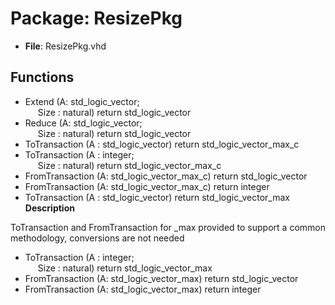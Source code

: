 # Package: ResizePkg

- **File**: ResizePkg.vhd
## Functions
- Extend <font id="function_arguments">(A: std_logic_vector;<br><span style="padding-left:20px"> Size : natural) </font> <font id="function_return">return std_logic_vector </font>
- Reduce <font id="function_arguments">(A: std_logic_vector;<br><span style="padding-left:20px"> Size : natural) </font> <font id="function_return">return std_logic_vector </font>
- ToTransaction <font id="function_arguments">(A : std_logic_vector) </font> <font id="function_return">return std_logic_vector_max_c </font>
- ToTransaction <font id="function_arguments">(A : integer;<br><span style="padding-left:20px"> Size : natural) </font> <font id="function_return">return std_logic_vector_max_c </font>
- FromTransaction <font id="function_arguments">(A: std_logic_vector_max_c) </font> <font id="function_return">return std_logic_vector </font>
- FromTransaction <font id="function_arguments">(A: std_logic_vector_max_c) </font> <font id="function_return">return integer </font>
- ToTransaction <font id="function_arguments">(A : std_logic_vector) </font> <font id="function_return">return std_logic_vector_max </font>
**Description**

 ToTransaction and FromTransaction for _max provided to support a 
 common methodology, conversions are not needed

- ToTransaction <font id="function_arguments">(A : integer;<br><span style="padding-left:20px"> Size : natural) </font> <font id="function_return">return std_logic_vector_max </font>
- FromTransaction <font id="function_arguments">(A: std_logic_vector_max) </font> <font id="function_return">return std_logic_vector </font>
- FromTransaction <font id="function_arguments">(A: std_logic_vector_max) </font> <font id="function_return">return integer </font>
